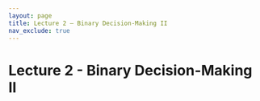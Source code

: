 ```yaml
---
layout: page
title: Lecture 2 – Binary Decision-Making II
nav_exclude: true
---
```


# Lecture 2 - Binary Decision-Making II



